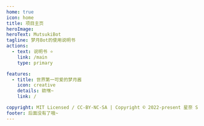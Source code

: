 ```yaml
---
home: true
icon: home
title: 项目主页
heroImage: 
heroText: MutsukiBot
tagline: 梦月Bot的使用说明书
actions:
  - text: 说明书 ⭐
    link: /main
    type: primary

features:
  - title: 世界第一可爱的梦月酱
    icon: creative
    details: 欸嘿~
    link: /

copyright: MIT Licensed / CC-BY-NC-SA | Copyright © 2022-present 星奈 Sena
footer: 后面没有了哦~
---
```

